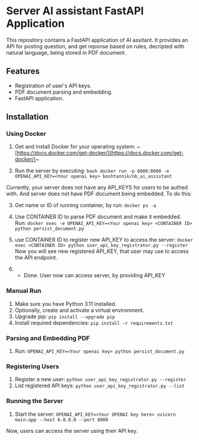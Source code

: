# Server AI assistant FastAPI Application

This repository contains a FastAPI application of AI assitant. It provides an API for posting question, and get reponse
based on rules, decripted with natural language, being stored in PDF document.

## Features

- Registration of user's API keys.
- PDF document parsing and embedding.
- FastAPI application.

## Installation

### Using Docker

1. Get and install Docker for your operating system: ~[https://docs.docker.com/get-docker/](https://docs.docker.com/get-docker/)~

2. Run the server by executing:
`bash docker run -p 8000:8000 -e OPENAI_API_KEY=<Your openai key> boshtannik/nb_ai_assistant`

Currently, your server does not have any API_KEYS for users to be authed with. And server does not have PDF document
being embedded.
To do this:

3. Get name or ID of running container, by run:
`docker ps -a`
4. Use CONTAINER ID to parse PDF document and make it embedded. Run:
`docker exec -e OPENAI_API_KEY=<Your openai key> <CONTAINER ID> python persist_document.py`
5. use CONTAINER ID to register new API_KEY to access the server:
`docker exec <CONTAINER ID> python user_api_key_registrator.py --register`
Now you will see new registered API_KEY, that user may use to access the API endpoint.

6. - Done. User now can access server, by providing API_KEY

### Manual Run

1. Make sure you have Python 3.11 installed.
2. Optionally, create and activate a virtual environment.
3. Upgrade pip: `pip install --upgrade pip`
4. Install required dependencies: `pip install -r requirements.txt`

### Parsing and Embedding PDF

1. Run: `OPENAI_API_KEY=<Your openai key> python persist_document.py`

### Registering Users

1. Register a new user: `python user_api_key_registrator.py --register`
2. List registered API keys: `python user_api_key_registrator.py --list`

### Running the Server

1. Start the server: `OPENAI_API_KEY=<Your OPENAI key here> uvicorn main:app --host 0.0.0.0 --port 8000`

Now, users can access the server using their API key.
